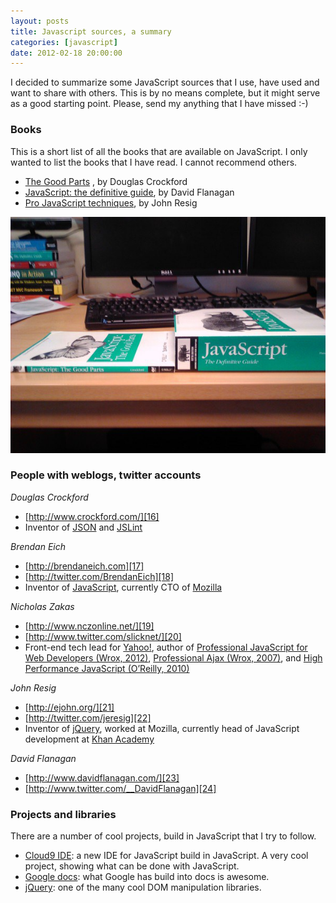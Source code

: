 ```yaml
---
layout: posts
title: Javascript sources, a summary
categories: [javascript]
date: 2012-02-18 20:00:00 
---
```

I decided to summarize some JavaScript sources that I use, have used and want to share with others. This is by no means complete, but it might serve as a good starting point. Please, send my anything that I have missed :-)

### Books

This is a short list of all the books that are available on JavaScript. I only wanted to list the books that I have read. I cannot recommend others.

+ [The Good Parts][1] , by Douglas Crockford
+ [JavaScript: the definitive guide][2], by David Flanagan
+ [Pro JavaScript techniques][3], by John Resig

![The Good Parts vs the definitive guid](/images/javascript-the-good-parts-the-definitive-guide.jpg)

### People with weblogs, twitter accounts

_Douglas Crockford_
+ [http://www.crockford.com/][16]
+ Inventor of [JSON][4] and [JSLint][5]

_Brendan Eich_
+ [http://brendaneich.com][17]
+ [http://twitter.com/BrendanEich][18]
+ Inventor of [JavaScript][6], currently CTO of [Mozilla][7]

_Nicholas Zakas_
+ [http://www.nczonline.net/][19]
+ [http://www.twitter.com/slicknet/][20]
+ Front-end tech lead for [Yahoo!][8], 
author of [Professional JavaScript for Web Developers (Wrox, 2012)][9], [Professional Ajax (Wrox, 2007)][10], and [High Performance JavaScript
(O’Reilly, 2010)][11]

_John Resig_
+ [http://ejohn.org/][21]
+ [http://twitter.com/jeresig][22]
+ Inventor of [jQuery][12], worked at Mozilla, currently head of JavaScript development at [Khan Academy][13]

_David Flanagan_
+ [http://www.davidflanagan.com/][23]
+ [http://www.twitter.com/__DavidFlanagan][24]

### Projects and libraries

There are a number of cool projects, build in JavaScript that I try to follow.

+ [Cloud9 IDE][14]: a new IDE for JavaScript build in JavaScript. A very cool project, showing what can be done with JavaScript.
+ [Google docs][15]: what Google has build into docs is awesome. 
+ [jQuery][12]: one of the many cool DOM manipulation libraries.


[1]: http://www.amazon.com/JavaScript-Good-Parts-Douglas-Crockford/dp/0596517742/
[2]: http://www.amazon.com/JavaScript-Definitive-Guide-Activate-Guides/dp/0596805527/
[3]: http://jspro.org/
[4]: http://www.json.org/
[5]: http://www.jslint.com/lint.html
[6]: http://nl.wikipedia.org/wiki/JavaScript
[7]: http://mozilla.org
[8]: http://www.yahoo.com/
[9]: http://www.amazon.com/Professional-JavaScript-Developers-Nicholas-Zakas/dp/1118026691/
[10]: http://www.amazon.com/gp/product/0470109491
[11]: http://www.amazon.com/gp/product/059680279X
[12]: http://www.jquery.com/
[13]: http://www.khanacademy.org/
[14]: http://c9.io
[15]: http://www.google.com/docs/
[16]: http://www.crockford.com/
[17]: http://brendaneich.com
[18]: http://twitter.com/BrendanEich
[19]: http://www.nczonline.net/
[20]: http://www.twitter.com/slicknet/
[21]: http://ejohn.org/
[22]: http://twitter.com/jeresig
[23]: http://www.davidflanagan.com/
[24]: http://www.twitter.com/__DavidFlanagan
